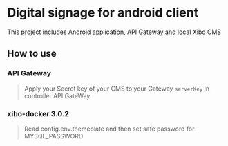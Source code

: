 # Digital signage for android client
This project includes Android application, API Gateway and local Xibo CMS
## How to use
### API Gateway
> Apply your Secret key of your CMS to your Gateway `serverKey` in controller API GateWay
### xibo-docker 3.0.2
> Read config.env.themeplate and then set safe password for MYSQL_PASSWORD


 
